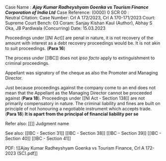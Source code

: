 Case Name : ***Ajay Kumar Radheyshyam Goenka vs Tourism Finance Corporation of India Ltd***
Case Reference: (0000) 0 SCR 00 :  
Neutral Citation:
Case Number: Crl A 172/2023, Crl A 170-171/2023
Court: Supreme Court
Bench: 03 
Coram: Sanjay Kishan Kaul (Author), Abhay S Oka, JB Pardiwala (Concurring)
Date: 15.03.2023

Proceedings under [[NI Act]] are penal in nature, it is not recovery of the amount with interest as a debt recovery proceedings would be. It is not akin to suit proceedings. (**Para 16**)

The process under [[IBC]] does not *ipso facto* apply to extinguishment to criminal proceedings.

Appellant was signatory of the cheque as also the Promoter and Managing Director.

Just because proceedings against the company come to an end does not mean that the Appellant as the Managing Director cannot be proceeded against (**Para 18**). Proceedings under [[NI Act - Section 138]] are not primarily compensatory in nature.
The criminal liability and fines are built on principle of not honouring a negotiable instrument which accepts trade. (**Para 18**)
	**It is apart from the principal of financial liability per se**

Refer also:
[[]]
Judgment name

See also:
[[IBC - Section 31]]
[[IBC - Section 38]]
[[IBC - Section 39]]
[[IBC - Section 40]]
[[IBC - Section 41]]


PDF:
![[Ajay Kumar Radheyshyam Goenka vs Tourism Finance, Crl A 172-2023 (SC).pdf]]